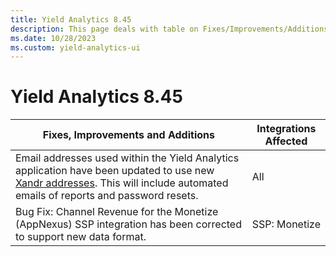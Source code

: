 ```yaml
---
title: Yield Analytics 8.45
description: This page deals with table on Fixes/Improvements/Additions and Integrations Affected (Version 8.45).
ms.date: 10/28/2023
ms.custom: yield-analytics-ui
---
```


# Yield Analytics 8.45

| Fixes, Improvements and Additions | Integrations Affected |
|--|--|
| Email addresses used within the Yield Analytics application have been updated to use new [Xandr addresses](https://about.ads.microsoft.com/en-us/solutions/xandr/xandr-premium-programmatic-advertising). This will include automated emails of reports and password resets. | All |
| Bug Fix: Channel Revenue for the Monetize (AppNexus) SSP integration has been corrected to support new data format. | SSP: Monetize |
